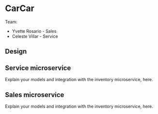 # CarCar

Team:

* Yvette Rosario - Sales
* Celeste Villar - Service

## Design

## Service microservice

Explain your models and integration with the inventory
microservice, here.

## Sales microservice

Explain your models and integration with the inventory
microservice, here.
